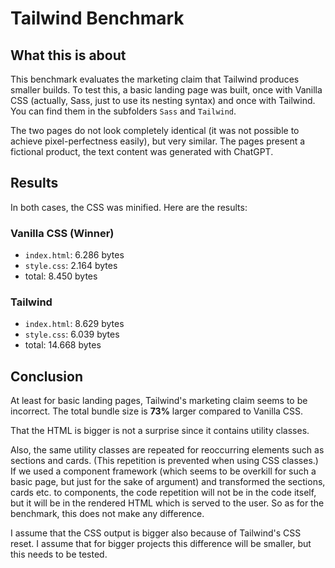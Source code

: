 # Tailwind Benchmark

## What this is about

This benchmark evaluates the marketing claim that Tailwind produces smaller builds. To test this, a basic landing page was built, once with Vanilla CSS (actually, Sass, just to use its nesting syntax) and once with Tailwind. You can find them in the subfolders `Sass` and `Tailwind`.

The two pages do not look completely identical (it was not possible to achieve pixel-perfectness easily), but very similar. The pages present a fictional product, the text content was generated with ChatGPT.

## Results

In both cases, the CSS was minified. Here are the results:

### Vanilla CSS (Winner)

-   `index.html`: 6.286 bytes
-   `style.css`: 2.164 bytes
-   total: 8.450 bytes

### Tailwind

-   `index.html`: 8.629 bytes
-   `style.css`: 6.039 bytes
-   total: 14.668 bytes

## Conclusion

At least for basic landing pages, Tailwind's marketing claim seems to be incorrect. The total bundle size is **73%** larger compared to Vanilla CSS.

That the HTML is bigger is not a surprise since it contains utility classes.

Also, the same utility classes are repeated for reoccurring elements such as sections and cards. (This repetition is prevented when using CSS classes.) If we used a component framework (which seems to be overkill for such a basic page, but just for the sake of argument) and transformed the sections, cards etc. to components, the code repetition will not be in the code itself, but it will be in the rendered HTML which is served to the user. So as for the benchmark, this does not make any difference.

I assume that the CSS output is bigger also because of Tailwind's CSS reset. I assume that for bigger projects this difference will be smaller, but this needs to be tested.
